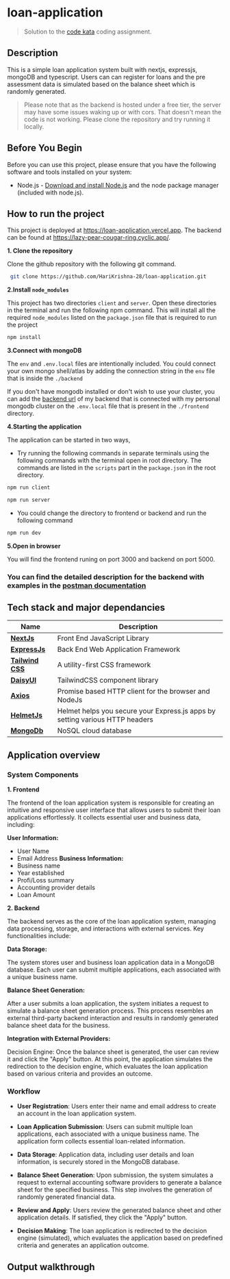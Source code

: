 # loan-application

> Solution to the [code kata](https://github.com/DemystData/code-kata/blob/main/README.md) coding assignment.

## Description

This is a simple loan application system built with nextjs, expressjs, mongoDB and typescript.
Users can can register for loans and the pre assessment data is simulated based on the balance sheet which is randomly generated.

> Please note that as the backend is hosted under a free tier, the server may have some issues waking up or with cors. That doesn't mean the code is not working. Please clone the repository and try running it locally.

## Before You Begin

Before you can use this project, please ensure that you have the following software and tools installed on your system:

- Node.js - [Download and install Node.js](https://nodejs.org/en/download) and the node package manager (included with node.js).

## How to run the project

This project is deployed at https://loan-application.vercel.app. The backend can be found at https://lazy-pear-cougar-ring.cyclic.app/.

**1. Clone the repository**

Clone the github repository with the following git command.

```bash
 git clone https://github.com/HariKrishna-28/loan-application.git
```

**2.Install `node_modules`**

This project has two directories `client` and `server`. Open these directories in the terminal and run the following npm command. This will install all the required `node_modules` listed on the `package.json` file that is required to run the project

```bash
npm install
```

**3.Connect with mongoDB**

The `env` and `.env.local` files are intentionally included.
You could connect your own mongo shell/atlas by adding the connection string in the `env` file that is inside the `./backend`

If you don't have mongodb installed or don't wish to use your cluster, you can add the [backend url](https://lazy-pear-cougar-ring.cyclic.app/api) of my backend that is connected with my personal mongodb cluster on the `.env.local` file that is present in the `./frontend` directory.

**4.Starting the application**

The application can be started in two ways,

- Try running the following commands in separate terminals using the following commands with the terminal open in root directory. The commands are listed in the `scripts` part in the `package.json` in the root directory.

```bash
npm run client
```

```bash
npm run server
```

- You could change the directory to frontend or backend and run the following command

```bash
npm run dev
```

**5.Open in browser**

You will find the frontend runing on port 3000 and backend on port 5000.

### You can find the detailed description for the backend with examples in the [postman documentation](https://documenter.getpostman.com/view/17286009/2s9Y5crebx)

## Tech stack and major dependancies

| <div align ="center">Name </div>                         | <div align = "center">Description</div>                                      |
| -------------------------------------------------------- | ---------------------------------------------------------------------------- |
| **[NextJs](https://nextjs.org)**                         | Front End JavaScript Library                                                 |
| **[ExpressJs](https://expressjs.com/)**                  | Back End Web Application Framework                                           |
| **[Tailwind CSS](https://tailwindcss.com/)**             | A utility-first CSS framework                                                |
| **[DaisyUI](https://daisyui.com/)**                      | TailwindCSS component library                                                |
| **[Axios](https://axios-http.com/docs/intro)**           | Promise based HTTP client for the browser and NodeJs                         |
| **[HelmetJs](https://helmetjs.github.io/)**              | Helmet helps you secure your Express.js apps by setting various HTTP headers |
| **[MongoDb](https://firebase.google.com/docs/database)** | NoSQL cloud database                                                         |

## Application overview

### System Components

**1. Frontend**

The frontend of the loan application system is responsible for creating an intuitive and responsive user interface that allows users to submit their loan applications effortlessly. It collects essential user and business data, including:

**User Information:**

- User Name
- Email Address
  **Business Information:**
- Business name
- Year established
- Profi/Loss summary
- Accounting provider details
- Loan Amount

**2. Backend**

The backend serves as the core of the loan application system, managing data processing, storage, and interactions with external services. Key functionalities include:

**Data Storage:**

The system stores user and business loan application data in a MongoDB database. Each user can submit multiple applications, each associated with a unique business name.

**Balance Sheet Generation:**

After a user submits a loan application, the system initiates a request to simulate a balance sheet generation process. This process resembles an external third-party backend interaction and results in randomly generated balance sheet data for the business.

**Integration with External Providers:**

Decision Engine: Once the balance sheet is generated, the user can review it and click the "Apply" button. At this point, the application simulates the redirection to the decision engine, which evaluates the loan application based on various criteria and provides an outcome.

### Workflow

- **User Registration**: Users enter their name and email address to create an account in the loan application system.

- **Loan Application Submission**: Users can submit multiple loan applications, each associated with a unique business name. The application form collects essential loan-related information.

- **Data Storage**: Application data, including user details and loan information, is securely stored in the MongoDB database.

- **Balance Sheet Generation**: Upon submission, the system simulates a request to external accounting software providers to generate a balance sheet for the specified business. This step involves the generation of randomly generated financial data.

- **Review and Apply**: Users review the generated balance sheet and other application details. If satisfied, they click the "Apply" button.

- **Decision Making**: The loan application is redirected to the decision engine (simulated), which evaluates the application based on predefined criteria and generates an application outcome.

## Output walkthrough
